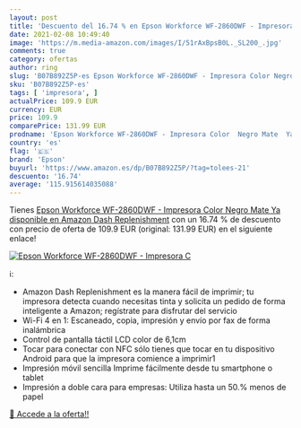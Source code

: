 ```yaml
---
layout: post
title: 'Descuento del 16.74 % en Epson Workforce WF-2860DWF - Impresora C'
date: 2021-02-08 10:49:40
image: 'https://m.media-amazon.com/images/I/51rAxBpsB0L._SL200_.jpg'
comments: true
category: ofertas
author: ring
slug: 'B07B892Z5P-es Epson Workforce WF-2860DWF - Impresora Color Negro Mate Ya...'
sku: 'B07B892Z5P-es'
tags: [ 'impresora', ]
actualPrice: 109.9 EUR
currency: EUR
price: 109.9
comparePrice: 131.99 EUR
prodname: 'Epson Workforce WF-2860DWF - Impresora Color  Negro Mate  Ya disponible en Amazon Dash Replenishment'
country: 'es'
flag: '🇪🇸'
brand: 'Epson'
buyurl: 'https://www.amazon.es/dp/B07B892Z5P/?tag=tolees-21'
descuento: '16.74'
average: '115.915614035088'
---
```


Tienes [Epson Workforce WF-2860DWF - Impresora Color  Negro Mate  Ya disponible en Amazon Dash Replenishment](https://www.amazon.es/dp/B07B892Z5P/?tag=tolees-21) con un 16.74 % de descuento con precio de oferta de 109.9 EUR (original: 131.99 EUR) en el siguiente enlace!

[![Epson Workforce WF-2860DWF - Impresora C](https://m.media-amazon.com/images/I/51rAxBpsB0L._SL200_.jpg)](https://www.amazon.es/dp/B07B892Z5P/?tag=tolees-21)

ℹ️:

- Amazon Dash Replenishment es la manera fácil de imprimir; tu impresora detecta cuando necesitas tinta y solicita un pedido de forma inteligente a Amazon; regístrate para disfrutar del servicio
- Wi-Fi 4 en 1: Escaneado, copia, impresión y envío por fax de forma inalámbrica
- Control de pantalla táctil LCD color de 6,1cm
- Tocar para conectar con NFC sólo tienes que tocar en tu dispositivo Android para que la impresora comience a imprimir1
- Impresión móvil sencilla Imprime fácilmente desde tu smartphone o tablet
- Impresión a doble cara para empresas: Utiliza hasta un 50.% menos de papel

[🛒 Accede a la oferta!!](https://www.amazon.es/dp/B07B892Z5P/?tag=tolees-21)
